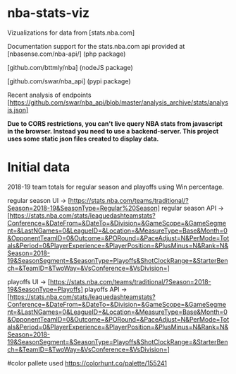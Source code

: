 # nba-stats-viz
Vizualizations for data from [stats.nba.com]

Documentation support for the stats.nba.com api provided at 
[nbasense.com/nba-api/]  (php package)

[github.com/bttmly/nba] (nodeJS package)

[github.com/swar/nba_api] (pypi package)

Recent analysis of endpoints
[https://github.com/swar/nba_api/blob/master/analysis_archive/stats/analysis.json]

**Due to CORS restrictions, you can't live query NBA stats from javascript in the browser. Instead you need to use a backend-server. This project uses some static json files created to display data.**

# Initial data 

2018-19 team totals for regular season and playoffs using Win percentage.

regular season UI -> [https://stats.nba.com/teams/traditional/?Season=2018-19&SeasonType=Regular%20Season]
regular season API -> [https://stats.nba.com/stats/leaguedashteamstats?Conference=&DateFrom=&DateTo=&Division=&GameScope=&GameSegment=&LastNGames=0&LeagueID=&Location=&MeasureType=Base&Month=0&OpponentTeamID=0&Outcome=&PORound=&PaceAdjust=N&PerMode=Totals&Period=0&PlayerExperience=&PlayerPosition=&PlusMinus=N&Rank=N&Season=2018-19&SeasonSegment=&SeasonType=Playoffs&ShotClockRange=&StarterBench=&TeamID=&TwoWay=&VsConference=&VsDivision=]

playoffs UI -> [https://stats.nba.com/teams/traditional/?Season=2018-19&SeasonType=Playoffs]
playoffs API -> [https://stats.nba.com/stats/leaguedashteamstats?Conference=&DateFrom=&DateTo=&Division=&GameScope=&GameSegment=&LastNGames=0&LeagueID=&Location=&MeasureType=Base&Month=0&OpponentTeamID=0&Outcome=&PORound=&PaceAdjust=N&PerMode=Totals&Period=0&PlayerExperience=&PlayerPosition=&PlusMinus=N&Rank=N&Season=2018-19&SeasonSegment=&SeasonType=Playoffs&ShotClockRange=&StarterBench=&TeamID=&TwoWay=&VsConference=&VsDivision=]

#color pallete used
https://colorhunt.co/palette/155241
